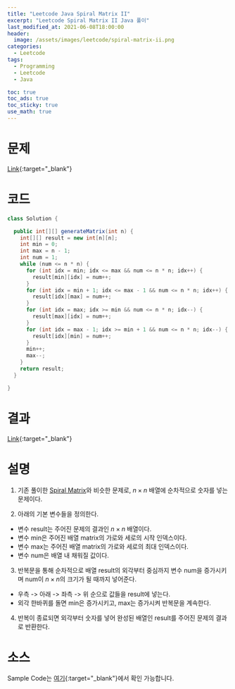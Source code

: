 ```yaml
---
title: "Leetcode Java Spiral Matrix II"
excerpt: "Leetcode Spiral Matrix II Java 풀이"
last_modified_at: 2021-06-08T18:00:00
header:
  image: /assets/images/leetcode/spiral-matrix-ii.png
categories:
  - Leetcode
tags:
  - Programming
  - Leetcode
  - Java

toc: true
toc_ads: true
toc_sticky: true
use_math: true
---
```

# 문제
[Link](https://leetcode.com/problems/spiral-matrix-ii/){:target="_blank"}

# 코드
```java
class Solution {

  public int[][] generateMatrix(int n) {
    int[][] result = new int[n][n];
    int min = 0;
    int max = n - 1;
    int num = 1;
    while (num <= n * n) {
      for (int idx = min; idx <= max && num <= n * n; idx++) {
        result[min][idx] = num++;
      }
      for (int idx = min + 1; idx <= max - 1 && num <= n * n; idx++) {
        result[idx][max] = num++;
      }
      for (int idx = max; idx >= min && num <= n * n; idx--) {
        result[max][idx] = num++;
      }
      for (int idx = max - 1; idx >= min + 1 && num <= n * n; idx--) {
        result[idx][min] = num++;
      }
      min++;
      max--;
    }
    return result;
  }

}
```

# 결과
[Link](https://leetcode.com/submissions/detail/504834978/){:target="_blank"}

# 설명
1. 기존 풀이한 [Spiral Matrix](../spiral-matrix/)와 비슷한 문제로, $n \times n$ 배열에 순차적으로 숫자를 넣는 문제이다.

2. 아래의 기본 변수들을 정의한다.
- 변수 result는 주어진 문제의 결과인 $n \times n$ 배열이다.
- 변수 min은 주어진 배열 matrix의 가로와 세로의 시작 인덱스이다.
- 변수 max는 주어진 배열 matrix의 가로와 세로의 최대 인덱스이다.
- 변수 num은 배열 내 채워질 값이다.

3. 반복문을 통해 순차적으로 배열 result의 외각부터 중심까지 변수 num을 증가시키며 num이 $n \times n$의 크기가 될 때까지 넣어준다.
- 우측 -> 아래 -> 좌측 -> 위 순으로 값들을 result에 넣는다.
- 외각 한바퀴를 돌면 min은 증가시키고, max는 증가시켜 반복문을 계속한다.

4. 반복이 종료되면 외각부터 숫자를 넣어 완성된 배열인 result를 주어진 문제의 결과로 반환한다.

# 소스
Sample Code는 [여기](https://github.com/GracefulSoul/leetcode/blob/master/src/main/java/gracefulsoul/problems/SpiralMatrixII.java){:target="_blank"}에서 확인 가능합니다.